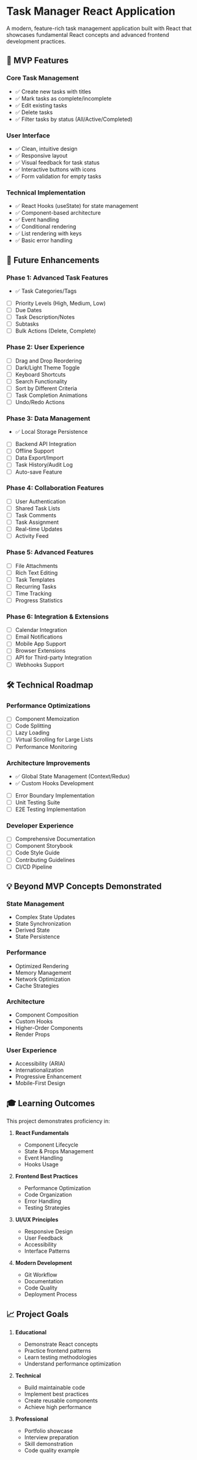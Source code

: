 # Task Manager React Application

A modern, feature-rich task management application built with React that showcases fundamental React concepts and advanced frontend development practices.

## 🎯 MVP Features

### Core Task Management

- ✅ Create new tasks with titles
- ✅ Mark tasks as complete/incomplete
- ✅ Edit existing tasks
- ✅ Delete tasks
- ✅ Filter tasks by status (All/Active/Completed)

### User Interface

- ✅ Clean, intuitive design
- ✅ Responsive layout
- ✅ Visual feedback for task status
- ✅ Interactive buttons with icons
- ✅ Form validation for empty tasks

### Technical Implementation

- ✅ React Hooks (useState) for state management
- ✅ Component-based architecture
- ✅ Event handling
- ✅ Conditional rendering
- ✅ List rendering with keys
- ✅ Basic error handling

## 🚀 Future Enhancements

### Phase 1: Advanced Task Features

- ✅ Task Categories/Tags
- [ ] Priority Levels (High, Medium, Low)
- [ ] Due Dates
- [ ] Task Description/Notes
- [ ] Subtasks
- [ ] Bulk Actions (Delete, Complete)

### Phase 2: User Experience

- [ ] Drag and Drop Reordering
- [ ] Dark/Light Theme Toggle
- [ ] Keyboard Shortcuts
- [ ] Search Functionality
- [ ] Sort by Different Criteria
- [ ] Task Completion Animations
- [ ] Undo/Redo Actions

### Phase 3: Data Management

- ✅ Local Storage Persistence
- [ ] Backend API Integration
- [ ] Offline Support
- [ ] Data Export/Import
- [ ] Task History/Audit Log
- [ ] Auto-save Feature

### Phase 4: Collaboration Features

- [ ] User Authentication
- [ ] Shared Task Lists
- [ ] Task Comments
- [ ] Task Assignment
- [ ] Real-time Updates
- [ ] Activity Feed

### Phase 5: Advanced Features

- [ ] File Attachments
- [ ] Rich Text Editing
- [ ] Task Templates
- [ ] Recurring Tasks
- [ ] Time Tracking
- [ ] Progress Statistics

### Phase 6: Integration & Extensions

- [ ] Calendar Integration
- [ ] Email Notifications
- [ ] Mobile App Support
- [ ] Browser Extensions
- [ ] API for Third-party Integration
- [ ] Webhooks Support

## 🛠 Technical Roadmap

### Performance Optimizations

- [ ] Component Memoization
- [ ] Code Splitting
- [ ] Lazy Loading
- [ ] Virtual Scrolling for Large Lists
- [ ] Performance Monitoring

### Architecture Improvements

- ✅ Global State Management (Context/Redux)
- ✅ Custom Hooks Development
- [ ] Error Boundary Implementation
- [ ] Unit Testing Suite
- [ ] E2E Testing Implementation

### Developer Experience

- [ ] Comprehensive Documentation
- [ ] Component Storybook
- [ ] Code Style Guide
- [ ] Contributing Guidelines
- [ ] CI/CD Pipeline

## 💡 Beyond MVP Concepts Demonstrated

### State Management

- Complex State Updates
- State Synchronization
- Derived State
- State Persistence

### Performance

- Optimized Rendering
- Memory Management
- Network Optimization
- Cache Strategies

### Architecture

- Component Composition
- Custom Hooks
- Higher-Order Components
- Render Props

### User Experience

- Accessibility (ARIA)
- Internationalization
- Progressive Enhancement
- Mobile-First Design

## 🎓 Learning Outcomes

This project demonstrates proficiency in:

1. **React Fundamentals**

   - Component Lifecycle
   - State & Props Management
   - Event Handling
   - Hooks Usage

2. **Frontend Best Practices**

   - Performance Optimization
   - Code Organization
   - Error Handling
   - Testing Strategies

3. **UI/UX Principles**

   - Responsive Design
   - User Feedback
   - Accessibility
   - Interface Patterns

4. **Modern Development**
   - Git Workflow
   - Documentation
   - Code Quality
   - Deployment Process

## 📈 Project Goals

1. **Educational**

   - Demonstrate React concepts
   - Practice frontend patterns
   - Learn testing methodologies
   - Understand performance optimization

2. **Technical**

   - Build maintainable code
   - Implement best practices
   - Create reusable components
   - Achieve high performance

3. **Professional**
   - Portfolio showcase
   - Interview preparation
   - Skill demonstration
   - Code quality example
